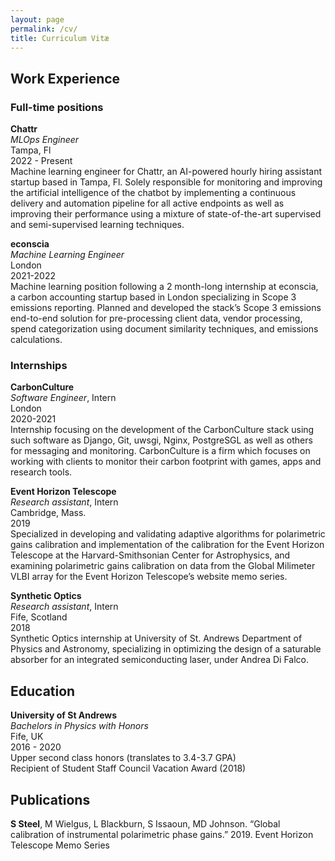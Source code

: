 ```yaml
---
layout: page
permalink: /cv/
title: Curriculum Vitæ
---
```




## Work Experience
### Full-time positions
**Chattr**  
*MLOps Engineer*  
Tampa, Fl  
2022 - Present  
Machine learning engineer for Chattr, an AI-powered hourly hiring assistant startup based in Tampa, Fl. Solely
responsible for monitoring and improving the artificial intelligence of the chatbot by implementing a continuous
delivery and automation pipeline for all active endpoints as well as improving their performance using a mixture of
state-of-the-art supervised and semi-supervised learning techniques.

**econscia**  
*Machine Learning Engineer*  
London  
2021-2022  
Machine learning position following a 2 month-long internship at econscia, a carbon accounting startup based in
London specializing in Scope 3 emissions reporting. Planned and developed the stack’s Scope 3 emissions end-to-end
solution for pre-processing client data, vendor processing, spend categorization using document similarity techniques,
and emissions calculations.

### Internships
**CarbonCulture**  
*Software Engineer*, Intern   
London  
2020-2021  
Internship focusing on the development of the CarbonCulture stack using such software as Django, Git, uwsgi, Nginx,
PostgreSGL as well as others for messaging and monitoring. CarbonCulture is a firm which focuses on working with
clients to monitor their carbon footprint with games, apps and research tools.

**Event Horizon Telescope**  
*Research assistant*, Intern  
Cambridge, Mass.  
2019  
Specialized in developing and validating adaptive algorithms for polarimetric gains calibration and implementation of
the calibration for the Event Horizon Telescope at the Harvard-Smithsonian Center for Astrophysics, and examining
polarimetric gains calibration on data from the Global Milimeter VLBI array for the Event Horizon Telescope’s website
memo series.

**Synthetic Optics**  
*Research assistant*, Intern  
Fife, Scotland  
2018  
Synthetic Optics internship at University of St. Andrews Department of Physics and Astronomy, specializing in
optimizing the design of a saturable absorber for an integrated semiconducting laser, under Andrea Di Falco.

## Education
**University of St Andrews**  
*Bachelors in Physics with Honors*  
Fife, UK  
2016 - 2020  
Upper second class honors (translates to 3.4-3.7 GPA)  
Recipient of Student Staff Council Vacation Award (2018)

## Publications
**S Steel**, M Wielgus, L Blackburn, S Issaoun, MD Johnson. “Global calibration of instrumental polarimetric phase
gains.” 2019. Event Horizon Telescope Memo Series
